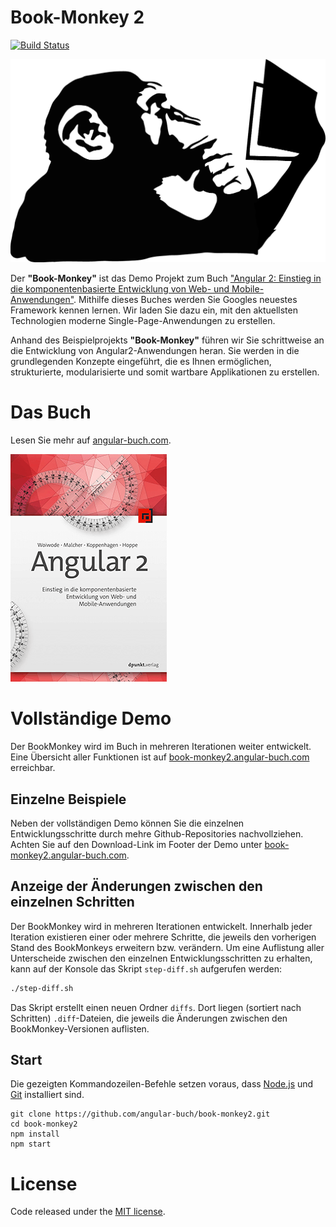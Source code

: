 # Book-Monkey 2
[![Build Status](https://travis-ci.org/angular-buch/book-monkey2.svg)](https://travis-ci.org/angular-buch/book-monkey2)

[![Monkey](src/assets/images/monkey-thinking.png)](http://book-monkey2.angular-buch.com/)

Der __"Book-Monkey"__ ist das Demo Projekt zum Buch ["Angular 2: Einstieg in die komponentenbasierte Entwicklung von Web- und Mobile-Anwendungen"](https://angular-buch.com/). Mithilfe dieses Buches werden Sie Googles neuestes Framework kennen lernen. Wir laden Sie dazu ein, mit den aktuellsten Technologien moderne Single-Page-Anwendungen zu erstellen.

Anhand des Beispielprojekts __"Book-Monkey"__ führen wir Sie schrittweise an die Entwicklung von Angular2-Anwendungen heran. Sie werden in die grundlegenden Konzepte eingeführt, die es Ihnen ermöglichen, strukturierte, modularisierte und somit wartbare Applikationen zu erstellen.

# Das Buch

Lesen Sie mehr auf [angular-buch.com](https://angular-buch.com/).

[![Book](src/assets/images/book-thumbnail.png)](https://angular-buch.com/)


# Vollständige Demo

Der BookMonkey wird im Buch in mehreren Iterationen weiter entwickelt.  
Eine Übersicht aller Funktionen ist auf [book-monkey2.angular-buch.com](http://book-monkey2.angular-buch.com/) erreichbar.

## Einzelne Beispiele

Neben der vollständigen Demo können Sie die einzelnen Entwicklungsschritte durch mehre Github-Repositories nachvollziehen.
Achten Sie auf den Download-Link im Footer der Demo unter [book-monkey2.angular-buch.com](http://book-monkey2.angular-buch.com/).


## Anzeige der Änderungen zwischen den einzelnen Schritten

Der BookMonkey wird in mehreren Iterationen entwickelt.
Innerhalb jeder Iteration existieren einer oder mehrere Schritte, die jeweils den vorherigen Stand des BookMonkeys erweitern bzw. verändern.
Um eine Auflistung aller Unterscheide zwischen den einzelnen Entwicklungsschritten zu erhalten, kann auf der Konsole das Skript `step-diff.sh` aufgerufen werden:

```bash
./step-diff.sh
```

Das Skript erstellt einen neuen Ordner `diffs`. Dort liegen (sortiert nach Schritten) `.diff`-Dateien, die jeweils die Änderungen zwischen den BookMonkey-Versionen auflisten.

## Start

Die gezeigten Kommandozeilen-Befehle setzen voraus, dass [Node.js](https://nodejs.org/) und [Git](https://git-scm.com/) installiert sind. 

```
git clone https://github.com/angular-buch/book-monkey2.git
cd book-monkey2
npm install
npm start
```

# License
Code released under the [MIT license](https://opensource.org/licenses/MIT).
